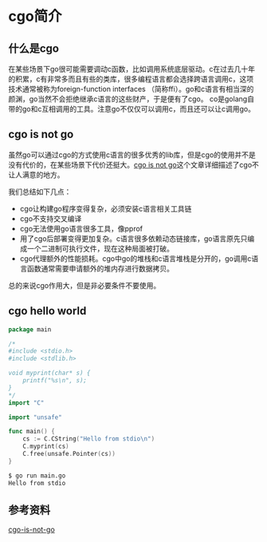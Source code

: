 # cgo简介

## 什么是cgo

在某些场景下go很可能需要调动c函数，比如调用系统底层驱动。c在过去几十年的积累，c有非常多而且有些的类库，很多编程语言都会选择跨语言调用c，这项技术通常被称为foreign-function interfaces （简称ffi）。go和c语言有相当深的颜渊，go当然不会拒绝继承c语言的这些财产，于是便有了cgo。
co是golang自带的go和c互相调用的工具。注意go不仅仅可以调用c，而且还可以让c调用go。

## cgo is not go

虽然go可以通过cgo的方式使用c语言的很多优秀的lib库，但是cgo的使用并不是没有代价的，在某些场景下代价还挺大。[cgo is not go](https://dave.cheney.net/2016/01/18/cgo-is-not-go)这个文章详细描述了cgo不让人满意的地方。

我们总结如下几点：

- cgo让构建go程序变得复杂，必须安装c语言相关工具链
- cgo不支持交叉编译
- cgo无法使用go语言很多工具，像pprof
- 用了cgo后部署变得更加复杂。c语言很多依赖动态链接库，go语言原先只编成一个二进制可执行文件，现在这种局面被打破。
- cgo代理额外的性能损耗。cgo中go的堆栈和c语言堆栈是分开的，go调用c语言函数通常需要申请额外的堆内存进行数据拷贝。

总的来说cgo作用大，但是非必要条件不要使用。

## cgo hello world

```go
package main

/*
#include <stdio.h>
#include <stdlib.h>

void myprint(char* s) {
	printf("%s\n", s);
}
*/
import "C"

import "unsafe"

func main() {
	cs := C.CString("Hello from stdio\n")
	C.myprint(cs)
	C.free(unsafe.Pointer(cs))
}
```

```bash
$ go run main.go
Hello from stdio
````

## 参考资料

[cgo-is-not-go](https://dave.cheney.net/2016/01/18/cgo-is-not-go)